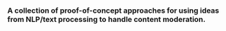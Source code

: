 ### A collection of proof-of-concept approaches for using ideas from NLP/text processing to handle content moderation.
